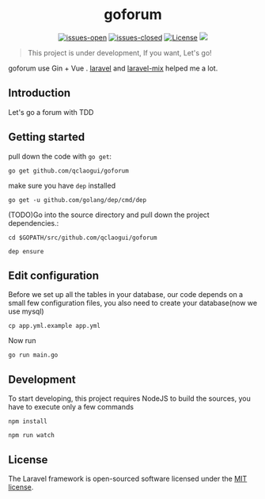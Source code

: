<div align=center><h1>goforum</h1></div>

<p align="center">
<a href="https://github.com/qclaogui/goforum/issues?q=is%3Aopen+is%3Aissue"><img src="https://img.shields.io/github/issues/qclaogui/goforum.svg" alt="issues-open"></a>
<a href="https://github.com/qclaogui/goforum/issues?q=is%3Aissue+is%3Aclosed"><img src="https://img.shields.io/github/issues-closed-raw/qclaogui/goforum.svg" alt="issues-closed"></a>
<a href="https://github.com/qclaogui/goforum/blob/master/LICENSE"><img src="https://img.shields.io/github/license/qclaogui/goforum.svg" alt="License"></a>
<a href="https://goreportcard.com/report/github.com/qclaogui/goforum"><img src="https://goreportcard.com/badge/github.com/qclaogui/goforum?v=1" /></a>
</p>


> This project is under development, If you want, Let's go!

goforum use Gin + Vue . [laravel](https://github.com/laravel/laravel) and [laravel-mix](https://github.com/JeffreyWay/laravel-mix) helped me a lot.

 ## Introduction
 Let's go a forum with TDD

 ## Getting started

   pull down the code with `go get`:

   ```
   go get github.com/qclaogui/goforum
   ```

   make sure you have `dep` installed

   ```
   go get -u github.com/golang/dep/cmd/dep
   ```

   (TODO)Go into the source directory and pull down the project dependencies.:

   ```
   cd $GOPATH/src/github.com/qclaogui/goforum

   dep ensure
   ```

 ## Edit configuration

   Before we set up all the tables in your database, our code depends on a small few configuration files,
   you also need to create your database(now we use mysql)

   ```
   cp app.yml.example app.yml
   ```
   Now run

   ```
   go run main.go
   ```
 ## Development

 To start developing, this project requires NodeJS to build the sources,  you have to execute only a few commands

   ```
   npm install

   npm run watch
   ```

 ## License

 The Laravel framework is open-sourced software licensed under the [MIT license](https://opensource.org/licenses/MIT).
